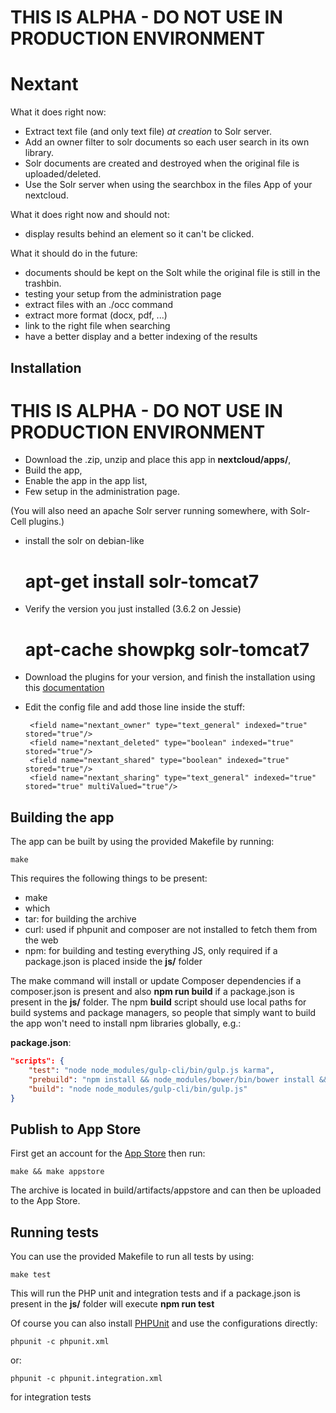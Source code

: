 
# THIS IS ALPHA - DO NOT USE IN PRODUCTION ENVIRONMENT 




# Nextant

What it does right now:
- Extract text file (and only text file) _at creation_ to Solr server.
- Add an owner filter to solr documents so each user search in its own library.
- Solr documents are created and destroyed when the original file is uploaded/deleted. 
- Use the Solr server when using the searchbox in the files App of your nextcloud.

What it does right now and should not:
- display results behind an element so it can't be clicked.

What it should do in the future:
- documents should be kept on the Solt while the original file is still in the trashbin.
- testing your setup from the administration page
- extract files with an ./occ command
- extract more format (docx, pdf, ...)
- link to the right file when searching
- have a better display and a better indexing of the results



## Installation
# THIS IS ALPHA - DO NOT USE IN PRODUCTION ENVIRONMENT 

- Download the .zip, unzip and place this app in **nextcloud/apps/**,
- Build the app,
- Enable the app in the app list,
- Few setup in the administration page.

(You will also need an apache Solr server running somewhere, with Solr-Cell plugins.)

- install the solr on debian-like

	# apt-get install solr-tomcat7

- Verify the version you just installed (3.6.2 on Jessie)

	# apt-cache showpkg solr-tomcat7 

- Download the plugins for your version, and finish the installation using this [documentation](https://wiki.debian.org/Solr)
- Edit the config file and add those line inside the <fields></fields> stuff:

	   <field name="nextant_owner" type="text_general" indexed="true" stored="true"/>
	   <field name="nextant_deleted" type="boolean" indexed="true" stored="true"/>
	   <field name="nextant_shared" type="boolean" indexed="true" stored="true"/>
	   <field name="nextant_sharing" type="text_general" indexed="true" stored="true" multiValued="true"/>


## Building the app

The app can be built by using the provided Makefile by running:

    make

This requires the following things to be present:
* make
* which
* tar: for building the archive
* curl: used if phpunit and composer are not installed to fetch them from the web
* npm: for building and testing everything JS, only required if a package.json is placed inside the **js/** folder

The make command will install or update Composer dependencies if a composer.json is present and also **npm run build** if a package.json is present in the **js/** folder. The npm **build** script should use local paths for build systems and package managers, so people that simply want to build the app won't need to install npm libraries globally, e.g.:

**package.json**:
```json
"scripts": {
    "test": "node node_modules/gulp-cli/bin/gulp.js karma",
    "prebuild": "npm install && node_modules/bower/bin/bower install && node_modules/bower/bin/bower update",
    "build": "node node_modules/gulp-cli/bin/gulp.js"
}
```


## Publish to App Store

First get an account for the [App Store](http://apps.nextcloud.com/) then run:

    make && make appstore

The archive is located in build/artifacts/appstore and can then be uploaded to the App Store.

## Running tests
You can use the provided Makefile to run all tests by using:

    make test

This will run the PHP unit and integration tests and if a package.json is present in the **js/** folder will execute **npm run test**

Of course you can also install [PHPUnit](http://phpunit.de/getting-started.html) and use the configurations directly:

    phpunit -c phpunit.xml

or:

    phpunit -c phpunit.integration.xml

for integration tests
